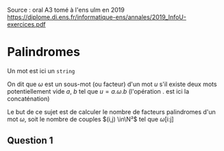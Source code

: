 
Source : oral A3 tomé à l'ens ulm en 2019 https://diplome.di.ens.fr/informatique-ens/annales/2019_InfoU-exercices.pdf

# Palindromes
Un mot est ici un `string`

On dit que $\omega$ est un sous-mot (ou facteur) d'un mot $u$ s'il existe deux mots potentiellement vide $a$, $b$ tel que $u=a.\omega.b$ (l'opération $.$ est ici la concaténation)

Le but de ce sujet est de calculer le nombre de facteurs palindromes d'un mot $\omega$, soit le nombre de couples $(i,j) \in\N²$ tel que $\omega$[i:j]
## Question 1


<!--stackedit_data:
eyJoaXN0b3J5IjpbMjI3NjQxMjRdfQ==
-->